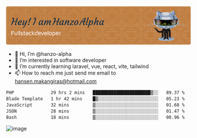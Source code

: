 ![Header](./github-header-image.png)

- 👋 Hi, I’m @hanzo-alpha
- 👀 I’m interested in software developer
- 🌱 I’m currently learning laravel, vue, react, vite, tailwind
- 📫 How to reach me just send me email to hansen.makangiras@hotmail.com 

<!---
hanzo-alpha/hanzo-alpha is a ✨ special ✨ repository because its `README.md` (this file) appears on your GitHub profile.
You can click the Preview link to take a look at your changes.
--->

<!--START_SECTION:waka-->

```txt
PHP              29 hrs 2 mins   ██████████████████████▒░░   89.37 %
Blade Template   1 hr 42 mins    █▒░░░░░░░░░░░░░░░░░░░░░░░   05.23 %
JavaScript       32 mins         ▒░░░░░░░░░░░░░░░░░░░░░░░░   01.68 %
JSON             28 mins         ▒░░░░░░░░░░░░░░░░░░░░░░░░   01.47 %
Bash             18 mins         ▒░░░░░░░░░░░░░░░░░░░░░░░░   00.96 %
```

<!--END_SECTION:waka-->

![image](https://github.com/hanzo-alpha/hanzo-alpha/assets/111342797/c4bd2977-6123-4017-8652-6e166259b484)

